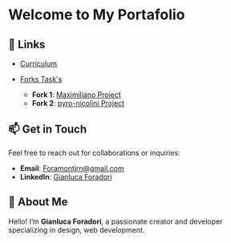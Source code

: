 # Welcome to My Portafolio

## 🔗 Links
- [Curriculum](https://github.com/Gianluca-CL/Curriculum) 
- [Forks Task's](#)

   - **Fork 1**: [Maximiliano Project](https://github.com/Gianluca-CL/Curr-culum)
   - **Fork 2**: [pyro-nicolini Project](https://github.com/Gianluca-CL/curriculum-piero)

## 📫 Get in Touch
Feel free to reach out for collaborations or inquiries:

- **Email**: [Foramontjrn@gmail.com](Foramontjr@gmail.com)
- **LinkedIn**: [Gianluca Foradori](https://www.linkedin.com/in/gianluca-foradori-404446145/) 

## 🌟 About Me
Hello! I’m **Gianluca Foradori**, a passionate creator and developer specializing in design, web development.



